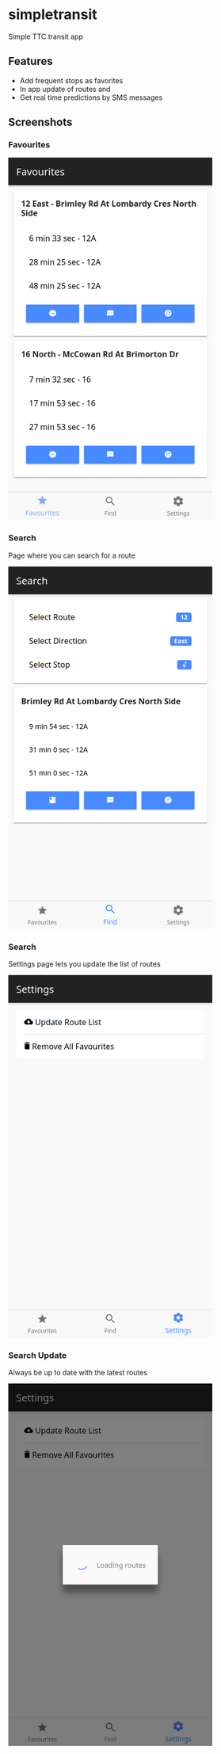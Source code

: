 simpletransit
===

Simple TTC transit app 

## Features

* Add frequent stops as favorites
* In app update of routes and 
* Get real time predictions by SMS messages


## Screenshots

### Favourites
![Home page which shows a list of favorites](.github/images/favourites.png "Favorites")

### Search

Page where you can search for a route

![Page where you can search for a route](.github/images/search.png "Search Page")
 
### Search
 
Settings page lets you update the list of routes


![Settings page lets you update the list of routes](.github/images/settings.png "Settings Page")

### Search Update
 
Always be up to date with the latest routes


![Updating](.github/images/settings_update.png "Updating")
